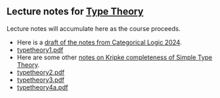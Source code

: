 ## Lecture notes for [Type Theory](/typetheory/)

Lecture notes will accumulate here as the course proceeds.

- Here is a [draft of the notes from Categorical Logic 2024](catlog2024.pdf).
- [typetheory1.pdf](typetheory1.pdf)
- Here are some other [notes on Kripke completeness of Simple Type Theory](KripkeSTT.pdf).
- [typetheory2.pdf](typetheory2.pdf)
- [typetheory3.pdf](typetheory3.pdf)
- [typetheory4a.pdf](typetheory4a.pdf)
<!--
- [typetheory3b.pdf](typetheory3b.pdf)
-->


